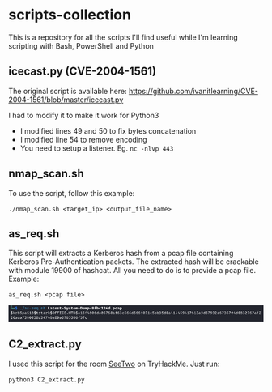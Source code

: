 # scripts-collection

This is a repository for all the scripts I'll find useful while I'm learning scripting with Bash, PowerShell and Python

## icecast.py (CVE-2004-1561)

The original script is available here: https://github.com/ivanitlearning/CVE-2004-1561/blob/master/icecast.py

I had to modify it to make it work for Python3
* I modified lines 49 and 50 to fix bytes concatenation
* I modified line 54 to remove encoding
* You need to setup a listener. Eg. `nc -nlvp 443`

## nmap_scan.sh

To use the script, follow this example: 

```
./nmap_scan.sh <target_ip> <output_file_name>
```

## as_req.sh

This script will extracts a Kerberos hash from a pcap file containing Kerberos Pre-Authentication packets. The extracted hash will be crackable with module 19900 of hashcat. All you need to do is to provide a pcap file. Example:

```
as_req.sh <pcap file>
```

![script used to extract kerberos hash from pcap file](./images/kerberos-hash.png)

## C2_extract.py

I used this script for the room [SeeTwo](https://tryhackme.com/r/room/seetworoom) on TryHackMe. Just run:

```
python3 C2_extract.py
```




